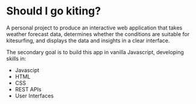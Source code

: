 # Should I go kiting?
A personal project to produce an interactive web application that takes weather forecast data, determines whether the conditions are suitable for kitesurfing, and displays the data and insights in a clear interface.

The secondary goal is to build this app in vanilla Javascript, developing skills in:

- Javascipt
- HTML
- CSS
- REST APIs
- User Interfaces
